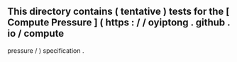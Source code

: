 This
directory
contains
(
tentative
)
tests
for
the
[
Compute
Pressure
]
(
https
:
/
/
oyiptong
.
github
.
io
/
compute
-
pressure
/
)
specification
.
